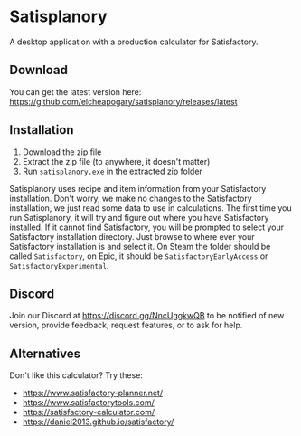 # Satisplanory

A desktop application with a production calculator for Satisfactory.

## Download

You can get the latest version here: https://github.com/elcheapogary/satisplanory/releases/latest

## Installation

1. Download the zip file
2. Extract the zip file (to anywhere, it doesn't matter)
3. Run `satisplanory.exe` in the extracted zip folder

Satisplanory uses recipe and item information from your Satisfactory installation. Don't worry, we make
no changes to the Satisfactory installation, we just read some data to use in calculations. The first time
you run Satisplanory, it will try and figure out where you have Satisfactory installed. If it cannot find
Satisfactory, you will be prompted to select your Satisfactory installation directory. Just browse to where
ever your Satisfactory installation is and select it. On Steam the folder should be called `Satisfactory`,
on Epic, it should be `SatisfactoryEarlyAccess` or `SatisfactoryExperimental`.

## Discord

Join our Discord at https://discord.gg/NncUggkwQB to be notified of new version, provide feedback, request features,
or to ask for help.

## Alternatives

Don't like this calculator? Try these:

- https://www.satisfactory-planner.net/
- https://www.satisfactorytools.com/
- https://satisfactory-calculator.com/
- https://daniel2013.github.io/satisfactory/
